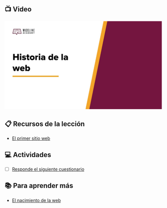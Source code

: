 ## :tv: Video

<div align="center">
  <a target="_blank" href="https://drive.google.com/file/d/1kRBSl8nshUBsciVyfCilGZNZdVzktPoJ/view?usp=sharing"><img src="assets/cover%20image%201.1.jpeg?raw=true" alt="Da clic para ver el vídeo"></a>
</div>

## :clipboard: Recursos de la lección

- [El primer sitio web](http://info.cern.ch/hypertext/WWW/TheProject.html)

## :computer: Actividades

- [ ] [Responde el siguiente cuestionario](https://forms.gle/cfZJ7XxFTX5ajhL5A)

## :books: Para aprender más

- [El nacimiento de la web](https://home.cern/science/computing/birth-web)
